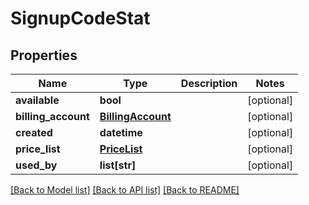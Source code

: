 # SignupCodeStat

## Properties
Name | Type | Description | Notes
------------ | ------------- | ------------- | -------------
**available** | **bool** |  | [optional] 
**billing_account** | [**BillingAccount**](BillingAccount.md) |  | [optional] 
**created** | **datetime** |  | [optional] 
**price_list** | [**PriceList**](PriceList.md) |  | [optional] 
**used_by** | **list[str]** |  | [optional] 

[[Back to Model list]](../README.md#documentation-for-models) [[Back to API list]](../README.md#documentation-for-api-endpoints) [[Back to README]](../README.md)


